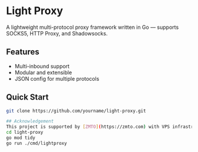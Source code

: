 # Light Proxy

A lightweight multi-protocol proxy framework written in Go — supports SOCKS5, HTTP Proxy, and Shadowsocks.

## Features
- Multi-inbound support
- Modular and extensible
- JSON config for multiple protocols

## Quick Start
```bash
git clone https://github.com/yourname/light-proxy.git

## Acknowledgement
This project is supported by [ZMTO](https://zmto.com) with VPS infrastructure.
cd light-proxy
go mod tidy
go run ./cmd/lightproxy
